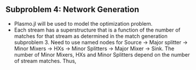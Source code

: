 ## Subproblem 4: Network Generation

* Plasmo.jl will be used to model the optimization problem.
* Each stream has a superstructure that is a function of the number of matches for that stream as determined in the match generation subproblem 3. Need to use named nodes for
  Source -> Major splitter -> Minor Mixers -> HXs -> Minor Splitters -> Major Mixer -> Sink. The number of Minor Mixers, HXs and Minor Splitters depend on the number of stream matches. Thus,
